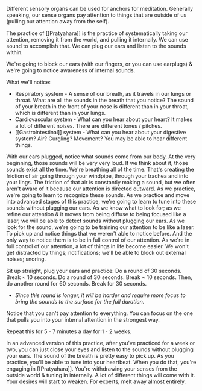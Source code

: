 Different sensory organs can be used for anchors for meditation. Generally speaking, our sense organs pay attention to things that are outside of us (pulling our attention away from the self).

The practice of [[Pratyahara]] is the practice of systematically taking our attention, removing it from the world, and pulling it internally. We can use sound to accomplish that. We can plug our ears and listen to the sounds within.

We're going to block our ears (with our fingers, or you can use earplugs) & we're going to notice awareness of internal sounds.

What we'll notice:
- Respiratory system - A sense of our breath, as it travels in our lungs or throat. What are all the sounds in the breath that you notice? The sound of your breath in the front of your nose is different than in your throat, which is different than in your lungs.
- Cardiovascular system - What can you hear about your heart? It makes a lot of different noises. There are different tones / pitches.
- [[Gastrointestinal]] system - What can you hear about your digestive system? Air? Gurgling? Movement? You may be able to hear different things.

With our ears plugged, notice what sounds come from our body. At the very beginning, those sounds will be very very loud. If we think about it, those sounds exist all the time. We're breathing all of the time. That's creating the friction of air going through your windpipe, through your trachea and into your lings. The friction of that air is constantly making a sound, but we often aren't aware of it because our attention is directed outward. As we practice, we're going to learn to recognize these sounds. As we practice and move into advanced stages of this practice, we're going to learn to tune into these sounds without plugging our ears. As we know what to look for; as we refine our attention & it moves from being diffuse to being focused like a laser, we will be able to detect sounds without plugging our ears. As we look for the sound, we're going to be training our attention to be like a laser. To pick up and notice things that we weren't able to notice before. And the only way to notice them is to be in full control of our attention. As we're in full control of our attention, a lot of things in life become easier. We won't get distracted by things; notifications; we'll be able to block out external noises; snoring.

Sit up straight, plug your ears and practice:
Do a round of 30 seconds. Break ~ 10 seconds. 
Do a round of 30 seconds. Break ~ 10 seconds.
Then, do another round for 60 seconds. Break for 30 seconds.
- *Since this round is longer, it will be harder and require more focus to bring the sounds to the surface for the full duration.*

Notice that you can't pay attention to everything. You can focus on the one that pulls you into your internal attention in the strongest way.

Repeat this for 5 - 7 minutes a day for 1 - 2 weeks.

In an advanced version of this practice, after you've practiced for a week or two, you can just close your eyes and listen to the sounds without plugging your ears.
The sound of the breath is pretty easy to pick up. As you practice, you'll be able to tune into your heartbeat. When you do that, you're engaging in [[Pratyahara]]. You're withdrawing your senses from the outside world & tuning in internally. A lot of different things will come with it. Your desires will start to weaken. For experts, melt away almost entirely.